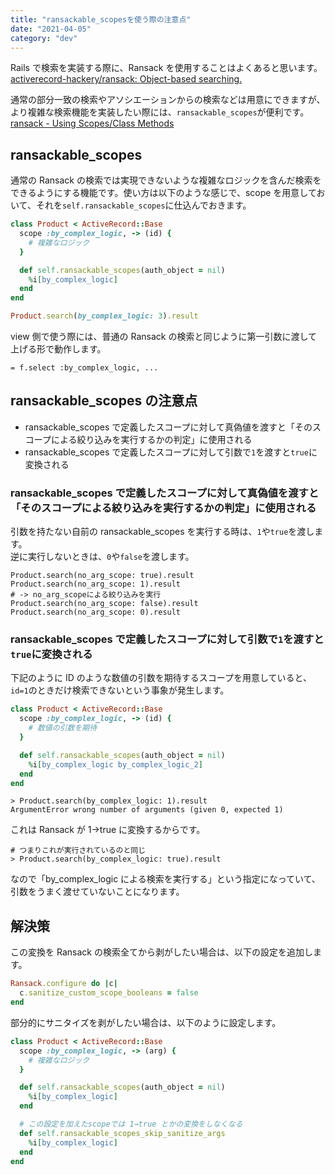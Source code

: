 ```yaml
---
title: "ransackable_scopesを使う際の注意点"
date: "2021-04-05"
category: "dev"
---
```


Rails で検索を実装する際に、Ransack を使用することはよくあると思います。
[activerecord-hackery/ransack: Object-based searching.](https://github.com/activerecord-hackery/ransack)

通常の部分一致の検索やアソシエーションからの検索などは用意にできますが、より複雑な検索機能を実装したい際には、`ransackable_scopes`が便利です。
[ransack - Using Scopes/Class Methods](https://github.com/activerecord-hackery/ransack#using-scopesclass-methods)

## ransackable_scopes

通常の Ransack の検索では実現できないような複雑なロジックを含んだ検索をできるようにする機能です。使い方は以下のような感じで、scope を用意しておいて、それを`self.ransackable_scopes`に仕込んでおきます。

```rb:product.rb
class Product < ActiveRecord::Base
  scope :by_complex_logic, -> (id) {
    # 複雑なロジック
  }

  def self.ransackable_scopes(auth_object = nil)
    %i[by_complex_logic]
  end
end
```

```rb
Product.search(by_complex_logic: 3).result
```

view 側で使う際には、普通の Ransack の検索と同じように第一引数に渡して上げる形で動作します。

```slim:index.html.slim
= f.select :by_complex_logic, ...
```

## ransackable_scopes の注意点

- ransackable_scopes で定義したスコープに対して真偽値を渡すと「そのスコープによる絞り込みを実行するかの判定」に使用される
- ransackable_scopes で定義したスコープに対して引数で`1`を渡すと`true`に変換される

### ransackable_scopes で定義したスコープに対して真偽値を渡すと「そのスコープによる絞り込みを実行するかの判定」に使用される

引数を持たない自前の ransackable_scopes を実行する時は、`1`や`true`を渡します。  
逆に実行しないときは、`0`や`false`を渡します。

```shell
Product.search(no_arg_scope: true).result
Product.search(no_arg_scope: 1).result
# -> no_arg_scopeによる絞り込みを実行
Product.search(no_arg_scope: false).result
Product.search(no_arg_scope: 0).result
```

### ransackable_scopes で定義したスコープに対して引数で`1`を渡すと`true`に変換される

下記のように ID のような数値の引数を期待するスコープを用意していると、`id=1`のときだけ検索できないという事象が発生します。

```rb:product.rb
class Product < ActiveRecord::Base
  scope :by_complex_logic, -> (id) {
    # 数値の引数を期待
  }

  def self.ransackable_scopes(auth_object = nil)
    %i[by_complex_logic by_complex_logic_2]
  end
end
```

```shell
> Product.search(by_complex_logic: 1).result
ArgumentError wrong number of arguments (given 0, expected 1)
```

これは Ransack が 1→true に変換するからです。

```shell
# つまりこれが実行されているのと同じ
> Product.search(by_complex_logic: true).result
```

なので「by_complex_logic による検索を実行する」という指定になっていて、引数をうまく渡せていないことになります。

## 解決策

この変換を Ransack の検索全てから剥がしたい場合は、以下の設定を追加します。

```rb:config/initializers/ransack.rb
Ransack.configure do |c|
  c.sanitize_custom_scope_booleans = false
end
```

部分的にサニタイズを剥がしたい場合は、以下のように設定します。

```rb:product.rb
class Product < ActiveRecord::Base
  scope :by_complex_logic, -> (arg) {
    # 複雑なロジック
  }

  def self.ransackable_scopes(auth_object = nil)
    %i[by_complex_logic]
  end

  # この設定を加えたscopeでは 1→true とかの変換をしなくなる
  def self.ransackable_scopes_skip_sanitize_args
    %i[by_complex_logic]
  end
end
```
